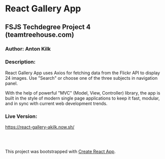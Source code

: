# React Gallery App

## FSJS Techdegree Project 4 (teamtreehouse.com)

### Author: Anton Kilk

### Description:

React Gallery App uses Axios for fetching data from the Flickr API to display 24 images. Use "Search" or choose one of the three subjects in navigation panel. 

With the help of powerful "MVC" (Model, View, Controller) library, the app is built in the style of modern single page applications to keep it fast, modular, and in sync with current web development trends. 

### Live Version:

https://react-gallery-akilk.now.sh/

<br>
<br>

This project was bootstrapped with [Create React App](https://github.com/facebook/create-react-app).
